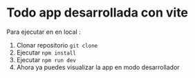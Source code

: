 # Todo app desarrollada con vite

Para ejecutar en en local :

1. Clonar repositorio ``` git clone ```
2. Ejecutar ``` npm install ``` 
3. Ejecutar ``` npm run dev ```
4. Ahora ya puedes visualizar la app en modo desarrollador
 
